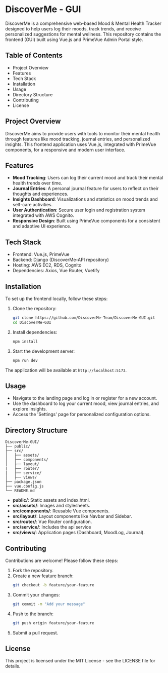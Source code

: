 
# DiscoverMe - GUI

DiscoverMe is a comprehensive web-based Mood & Mental Health Tracker designed to help users log their moods, track trends, and receive personalized suggestions for mental wellness. This repository contains the frontend (GUI) built using Vue.js and PrimeVue Admin Portal style.

## Table of Contents
- Project Overview
- Features
- Tech Stack
- Installation
- Usage
- Directory Structure
- Contributing
- License

## Project Overview

DiscoverMe aims to provide users with tools to monitor their mental health through features like mood tracking, journal entries, and personalized insights. This frontend application uses Vue.js, integrated with PrimeVue components, for a responsive and modern user interface.

## Features

- **Mood Tracking**: Users can log their current mood and track their mental health trends over time.
- **Journal Entries**: A personal journal feature for users to reflect on their thoughts and experiences.
- **Insights Dashboard**: Visualizations and statistics on mood trends and self-care activities.
- **User Authentication**: Secure user login and registration system integrated with AWS Cognito.
- **Responsive Design**: Built using PrimeVue components for a consistent and adaptive UI experience.

## Tech Stack

- Frontend: Vue.js, PrimeVue
- Backend: Django (DiscoverMe-API repository)
- Hosting: AWS EC2, RDS, Cognito
- Dependencies: Axios, Vue Router, Vuetify

## Installation

To set up the frontend locally, follow these steps:

1. Clone the repository:
   ```bash
   git clone https://github.com/DiscoverMe-Team/DiscoverMe-GUI.git
   cd DiscoverMe-GUI
   ```

2. Install dependencies:
   ```bash
   npm install
   ```

3. Start the development server:
   ```bash
   npm run dev
   ```

The application will be available at `http://localhost:5173`.

## Usage

- Navigate to the landing page and log in or register for a new account.
- Use the dashboard to log your current mood, view journal entries, and explore insights.
- Access the 'Settings' page for personalized configuration options.

## Directory Structure

```
DiscoverMe-GUI/
├── public/
├── src/
│   ├── assets/
│   ├── components/
│   ├── layout/
|   ├── router/
|   ├── service/
│   ├── views/
├── package.json
├── vue.config.js
└── README.md
```

- **public/**: Static assets and index.html.
- **src/assets/**: Images and stylesheets.
- **src/components/**: Reusable Vue components.
- **src/layout/**: Layout components like Navbar and Sidebar.
- **src/router/**: Vue Router configuration.
- **src/service/**: Includes the api service
- **src/views/**: Application pages (Dashboard, MoodLog, Journal).


## Contributing

Contributions are welcome! Please follow these steps:

1. Fork the repository.
2. Create a new feature branch:
   ```bash
   git checkout -b feature/your-feature
   ```
3. Commit your changes:
   ```bash
   git commit -m "Add your message"
   ```
4. Push to the branch:
   ```bash
   git push origin feature/your-feature
   ```
5. Submit a pull request.

## License

This project is licensed under the MIT License - see the LICENSE file for details.
